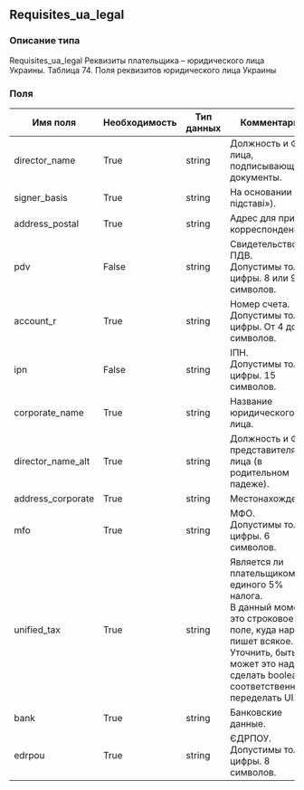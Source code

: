 ## Requisites_ua_legal
### Описание типа
Requisites_ua_legal
Реквизиты плательщика – юридического лица Украины.
Таблица 74. Поля реквизитов юридического лица Украины

### Поля
| Имя поля | Необходимость | Тип данных | Комментарий |
|---|---|---|---|
|director_name|True|string|Должность и ФИО лица, подписывающего документы.<br/>|
|signer_basis|True|string|На основании («на пiдставi»).<br/>|
|address_postal|True|string|Адрес для приёма корреспонденции.<br/>|
|pdv|False|string|Свидетельство ПДВ.<br/>Допустимы только цифры. 8 или 9 символов.<br/>|
|account_r|True|string|Номер счета.<br/>Допустимы только цифры. От 4 до 14 символов.<br/>|
|ipn|False|string|IПН.<br/>Допустимы только цифры. 15 символов.<br/>|
|corporate_name|True|string|Название юридического лица.<br/>|
|director_name_alt|True|string|Должность и ФИО представителя юр. лица (в родительном падеже).<br/>|
|address_corporate|True|string|Местонахождение.<br/>|
|mfo|True|string|МФО.<br/>Допустимы только цифры. 6 символов.<br/>|
|unified_tax|True|string|Является ли плательщиком единого 5% налога.<br/>В данный момент это строковое поле, куда народ пишет всякое. Уточнить, быть может это надо сделать boolean и, соответственно переделать UI.<br/>|
|bank|True|string|Банковские данные.<br/>|
|edrpou|True|string|ЄДРПОУ.<br/>Допустимы только цифры. 8 символов.<br/>|
